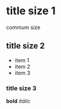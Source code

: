 # title size 1
commum size
## title size 2
- item 1
- item 2
- item 3
### title size 3
**bold**
*itálic*
